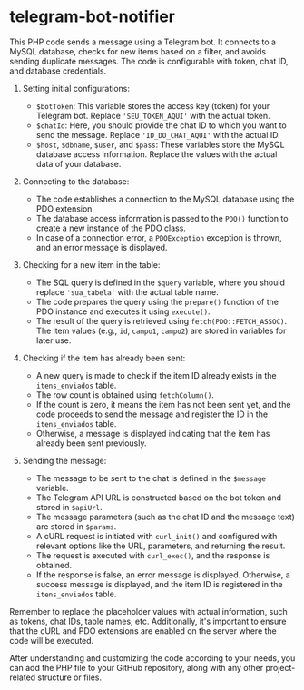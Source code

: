 # telegram-bot-notifier
This PHP code sends a message using a Telegram bot. It connects to a MySQL database, checks for new items based on a filter, and avoids sending duplicate messages. The code is configurable with token, chat ID, and database credentials.

1. Setting initial configurations:
   - `$botToken`: This variable stores the access key (token) for your Telegram bot. Replace `'SEU_TOKEN_AQUI'` with the actual token.
   - `$chatId`: Here, you should provide the chat ID to which you want to send the message. Replace `'ID_DO_CHAT_AQUI'` with the actual ID.
   - `$host`, `$dbname`, `$user`, and `$pass`: These variables store the MySQL database access information. Replace the values with the actual data of your database.

2. Connecting to the database:
   - The code establishes a connection to the MySQL database using the PDO extension.
   - The database access information is passed to the `PDO()` function to create a new instance of the PDO class.
   - In case of a connection error, a `PDOException` exception is thrown, and an error message is displayed.

3. Checking for a new item in the table:
   - The SQL query is defined in the `$query` variable, where you should replace `'sua_tabela'` with the actual table name.
   - The code prepares the query using the `prepare()` function of the PDO instance and executes it using `execute()`.
   - The result of the query is retrieved using `fetch(PDO::FETCH_ASSOC)`. The item values (e.g., `id`, `campo1`, `campo2`) are stored in variables for later use.

4. Checking if the item has already been sent:
   - A new query is made to check if the item ID already exists in the `itens_enviados` table.
   - The row count is obtained using `fetchColumn()`.
   - If the count is zero, it means the item has not been sent yet, and the code proceeds to send the message and register the ID in the `itens_enviados` table.
   - Otherwise, a message is displayed indicating that the item has already been sent previously.

5. Sending the message:
   - The message to be sent to the chat is defined in the `$message` variable.
   - The Telegram API URL is constructed based on the bot token and stored in `$apiUrl`.
   - The message parameters (such as the chat ID and the message text) are stored in `$params`.
   - A cURL request is initiated with `curl_init()` and configured with relevant options like the URL, parameters, and returning the result.
   - The request is executed with `curl_exec()`, and the response is obtained.
   - If the response is false, an error message is displayed. Otherwise, a success message is displayed, and the item ID is registered in the `itens_enviados` table.

Remember to replace the placeholder values with actual information, such as tokens, chat IDs, table names, etc. Additionally, it's important to ensure that the cURL and PDO extensions are enabled on the server where the code will be executed.

After understanding and customizing the code according to your needs, you can add the PHP file to your GitHub repository, along with any other project-related structure or files.

